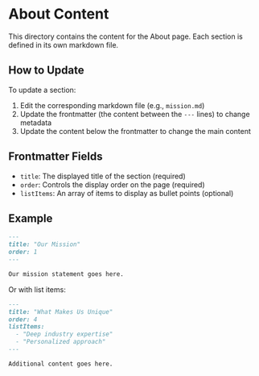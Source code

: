 # About Content

This directory contains the content for the About page. Each section is defined in its own markdown file.

## How to Update

To update a section:
1. Edit the corresponding markdown file (e.g., `mission.md`)
2. Update the frontmatter (the content between the `---` lines) to change metadata
3. Update the content below the frontmatter to change the main content

## Frontmatter Fields

- `title`: The displayed title of the section (required)
- `order`: Controls the display order on the page (required)
- `listItems`: An array of items to display as bullet points (optional)

## Example

```markdown
---
title: "Our Mission"
order: 1
---

Our mission statement goes here.
```

Or with list items:

```markdown
---
title: "What Makes Us Unique"
order: 4
listItems:
  - "Deep industry expertise"
  - "Personalized approach"
---

Additional content goes here.
```
